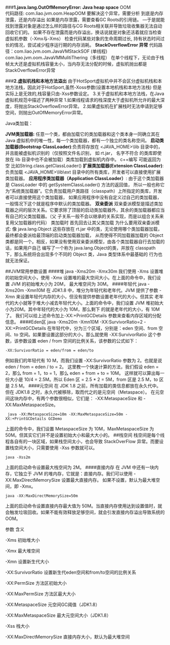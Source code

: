 ###**1.java.lang.OutOfMemoryError: Java heap space** OOM  
    代码路径: com.liao.jvm.oom.HeapOOM
    要解决这个异常，需要分析 到底是内存泄露，还是内存溢出
    如果是内存泄露，需要查看GC Roots的引用链。
    —于是就能找到泄露对象是通过怎么样的路径与CG Roots相关联并导致垃圾收集器无法自动回收它们的。
    如果不存在泄露而是内存溢出，换话说就是对象还活着就应当检查虚拟机参数（-Xmx与-Xms） 检查代码某些对象的生命周期过长,
    持有状态时间过长的情况，尝试减少程序运行期的内存消耗。
    **StackOverflowError 异常**
    代码路径：com.liao.jvm.oom.JavaVMStackSOF (单线程) com.liao.jvm.oom.JavaVMMulitiThering（多线程）
    在单个线程下，无论由于栈帧太大还是虚拟机栈容量太小，当内存无法分配的时候，虚拟机抛出都是StackOverflowError异常
    
###**2.虚拟机栈和本地方法溢出**
    由于HotSport虚拟机中并不会区分虚拟机栈和本地方法栈，因此对于HotSport,虽然-Xoss参数(设置本地机栈和本地方法栈)
  但是实际上是无效的,栈容量只由-Xss参数设定。
 3.关于虚拟机和本地方法栈，在Java虚拟机规范中描述了两种异常
    1.如果线程请求的栈深度大于虚拟机所允许的最大深度，将抛出StackOverflowError异常。
    2.如果虚拟机在扩展栈时无法申请到足够空间，则抛出OutOfMemoryError异常。
    
    
Java类加载：


**JVM类加载器:**
任意一个类，都由加载它的类加载器和这个类本身一同确立其在 Java 虚拟机中的唯一性，每一个类加载器，都有一个独立的类名称空间。
    **启动类加载器(Bootstrap ClassLoader)**:负责将存放在 <JAVA_HOME>\lib 目录中的，并且能被虚拟机识别的（仅按照文件名识别，
如 rt.jar， 名字不符合 的类库即使放在 lib 目录中也不会被加载）类库加载到虚拟机内存中。   c++编写   可能返回为空 比如String.class.getClassLoader()
    **扩展类加载器(Extension ClassLoader)**: 负责加载 <JAVA_HOME>\lib\ext 目录中的所有类库，开发者可以直接使用扩展类加载器。
    **应用程序类加载器（Application ClassLoader）**: 由于这个类加载器是 ClassLoader 中的 getSystemClassLoader() 方法的返回值，
所以一般也称它为“系统类加载器”。它负责加载用户类路径（classpath）上所指定的类库，开发者可以直接使用这个类加载器，
    如果应用程序中没有自定义过自己的类加载器，一般情况下这个就是程序中默认的类加载器。
   **双亲委派**
 双亲委派模型是描述类加载器之间的层次关系。它要求除了顶层的启动类加载器外，其余的类加载器都应当有自己的父类加载器。（父
 子关系一般不会以继承的关系实现，而是以组合关系来复用父加载器的代码）  类加载时 首先回去让其父类加载
为什么要用双亲委派模式:
    像 java.lang.Object 这些存放在 rt.jar 中的类，无论使用哪个类加载器加载，最终都会委派给最顶端的启动类加载器加载，
从而使得不同加载器加载的 Object 类都是同一个。相反，如果没有使用双亲委派模型，由各个类加载器自行去加载的话，如果用户自己
编写了一个称为 java.lang.Object的类，并放在 classpath 下，那么系统将会出现多个不同的 Object 类，Java 类型体系中最基础的
行为也就无法保证。
 
 
 ##JVM常用参数设置
  ####堆
    java -Xms20m -Xmx30m 
  我们使用 -Xms 设置堆的初始空间大小，使用 -Xmx 设置堆的最大空间大小。在上面的命令中，我们设置 JVM 的初始堆大小为 20M，
  最大堆空间为 30M。
  ####年轻代
    java -Xms20m -Xmn10M
  在 JDK1.8 中，堆分为年轻代和老年代。JVM 提供了参数 -Xmn 来设置年轻代内存的大小，但没有提供参数设置老年代的大小。但其实
  老年代的大小就等于堆大小减去年轻代大小。上面的命令中，我们设置 JVM 堆初始大小为20M。其中年轻代的大小为 10M，那么剩下
  的就是老年代的大小，有 10M了。 我们可以给上述命令加上-XX:+PrintGCDetails 参数来查看内存区域的分配信息。
  ####Eden区
    java -Xms20m -Xmn10M -XX:SurvivorRatio=2 -XX:+PrintGCDetails
  在年轻代中，分为三个区域，分别是：eden 空间、from 空间、to 空间。如果要设置这部分的大小，那么就使用 -XX:SurvivorRatio 
  这个参数，该参数设置 eden / from 空间的比例关系，该参数的公式如下：
    
    -XX:SurvivorRatio = eden/from = eden/to
  例如我们的年轻代有 10 M，而我们设置 -XX:SurvivorRatio 参数为 2。也就是说 eden / from = eden / to = 2。
  这里教一个快速计算的方法，我们假设 eden = 2，那么 from = 1，to = 1，那么 eden + from + to = 10M。
  这样就可以算出每一份大小是 10/4 = 2.5M。所以 Eden 区 = 2.5 * 2 = 5M，from 区是 2.5 M，to 区是 2.5 M。 
  ####元空间
  在 JDK 1.8 之前，所有加载的类信息都放在永久代中。但在 JDK1.8 之时，永久代被移除，取而代之的是元空间（Metaspace）。
  在元空间这块内存中，有两个参数很相似，它们是： -XX:MetaspaceSize 和 -XX:MaxMetaspaceSize。
  
     java -XX:MetaspaceSize=10m -XX:MaxMetaspaceSize=50m -XX:+PrintGCDetails GCDemo
     
  上面的命令中，我们设置 MetaspaceSize 为 10M，MaxMetaspaceSize 为 50M。但其实它们并不是设置初始大小和最大大小的。
  ##栈空间
  栈空间是每个线程各自有的一块区域，如果栈空间太小，也会导致 StackOverFlow 异常。而要设置栈空间大小，只需要使用 -Xss 参数就可以。
  
    java -Xss2m 
    
   上面的启动命令设置最大栈空间为 2M。
   ####直接内存
   在 JVM 中还有一块内存，它独立于 JVM 的堆内存，它就是：直接内存。我们可以使用 -XX:MaxDirectMemorySize 设置最大直接内存。
   如果不设置，默认为最大堆空间，即 -Xmx。
   
    java -XX:MaxDirectMemorySize=50m 
    
  上面的启动命令设置直接内存最大值为 50M。当直接内存使用达到设置值时，就会触发垃圾回收。如果不能有效释放足够空间，就会引发直接内存溢出导致系统的 OOM。
  
  参数	含义
  
  -Xms	初始堆大小
  
  -Xmx	最大堆空间
  
  -Xmn	设置新生代大小
  
  -XX:SurvivorRatio	设置新生代eden空间和from/to空间的比例关系
  
  -XX:PermSize	方法区初始大小
  
  -XX:MaxPermSize	方法区最大大小
  
  -XX:MetaspaceSize	元空间GC阈值（JDK1.8）
  
  -XX:MaxMetaspaceSize	最大元空间大小（JDK1.8）
  
  -Xss	栈大小
  
  -XX:MaxDirectMemorySize	直接内存大小，默认为最大堆空间
  
  
  
  
  
  
  
  
  
  
  
  
  
  
  
  
  
  